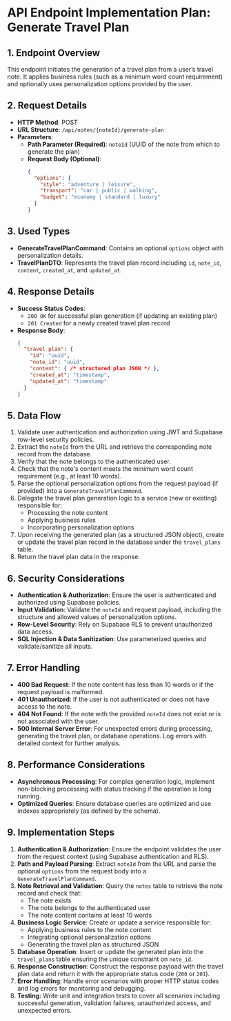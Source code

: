 # API Endpoint Implementation Plan: Generate Travel Plan

## 1. Endpoint Overview
This endpoint initiates the generation of a travel plan from a user’s travel note. It applies business rules (such as a minimum word count requirement) and optionally uses personalization options provided by the user.

## 2. Request Details
- **HTTP Method**: POST
- **URL Structure**: `/api/notes/{noteId}/generate-plan`
- **Parameters**:
  - **Path Parameter (Required)**: `noteId` (UUID of the note from which to generate the plan)
  - **Request Body (Optional)**: 
    ```json
    {
      "options": {
        "style": "adventure | leisure",
        "transport": "car | public | walking",
        "budget": "economy | standard | luxury"
      }
    }
    ```

## 3. Used Types
- **GenerateTravelPlanCommand**: Contains an optional `options` object with personalization details.
- **TravelPlanDTO**: Represents the travel plan record including `id`, `note_id`, `content`, `created_at`, and `updated_at`.

## 4. Response Details
- **Success Status Codes**:
  - `200 OK` for successful plan generation (if updating an existing plan)
  - `201 Created` for a newly created travel plan record
- **Response Body**:
    ```json
    {
      "travel_plan": {
        "id": "uuid",
        "note_id": "uuid",
        "content": { /* structured plan JSON */ },
        "created_at": "timestamp",
        "updated_at": "timestamp"
      }
    }
    ```

## 5. Data Flow
1. Validate user authentication and authorization using JWT and Supabase row-level security policies.
2. Extract the `noteId` from the URL and retrieve the corresponding note record from the database.
3. Verify that the note belongs to the authenticated user.
4. Check that the note's content meets the minimum word count requirement (e.g., at least 10 words).
5. Parse the optional personalization options from the request payload (if provided) into a `GenerateTravelPlanCommand`.
6. Delegate the travel plan generation logic to a service (new or existing) responsible for:
   - Processing the note content
   - Applying business rules
   - Incorporating personalization options
7. Upon receiving the generated plan (as a structured JSON object), create or update the travel plan record in the database under the `travel_plans` table.
8. Return the travel plan data in the response.

## 6. Security Considerations
- **Authentication & Authorization**: Ensure the user is authenticated and authorized using Supabase policies.
- **Input Validation**: Validate the `noteId` and request payload, including the structure and allowed values of personalization options.
- **Row-Level Security**: Rely on Supabase RLS to prevent unauthorized data access.
- **SQL Injection & Data Sanitization**: Use parameterized queries and validate/sanitize all inputs.

## 7. Error Handling
- **400 Bad Request**: If the note content has less than 10 words or if the request payload is malformed.
- **401 Unauthorized**: If the user is not authenticated or does not have access to the note.
- **404 Not Found**: If the note with the provided `noteId` does not exist or is not associated with the user.
- **500 Internal Server Error**: For unexpected errors during processing, generating the travel plan, or database operations. Log errors with detailed context for further analysis.

## 8. Performance Considerations
- **Asynchronous Processing**: For complex generation logic, implement non-blocking processing with status tracking if the operation is long running.
- **Optimized Queries**: Ensure database queries are optimized and use indexes appropriately (as defined by the schema).

## 9. Implementation Steps
1. **Authentication & Authorization**: Ensure the endpoint validates the user from the request context (using Supabase authentication and RLS).
2. **Path and Payload Parsing**: Extract `noteId` from the URL and parse the optional `options` from the request body into a `GenerateTravelPlanCommand`.
3. **Note Retrieval and Validation**: Query the `notes` table to retrieve the note record and check that:
   - The note exists
   - The note belongs to the authenticated user
   - The note content contains at least 10 words
4. **Business Logic Service**: Create or update a service responsible for:
   - Applying business rules to the note content
   - Integrating optional personalization options
   - Generating the travel plan as structured JSON
5. **Database Operation**: Insert or update the generated plan into the `travel_plans` table ensuring the unique constraint on `note_id`.
6. **Response Construction**: Construct the response payload with the travel plan data and return it with the appropriate status code (`200` or `201`).
7. **Error Handling**: Handle error scenarios with proper HTTP status codes and log errors for monitoring and debugging.
8. **Testing**: Write unit and integration tests to cover all scenarios including successful generation, validation failures, unauthorized access, and unexpected errors.
